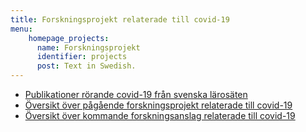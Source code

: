 ```yaml
---
title: Forskningsprojekt relaterade till covid-19
menu:
    homepage_projects:
      name: Forskningsprojekt
      identifier: projects
      post: Text in Swedish.
---
```


- [Publikationer rörande covid-19 från svenska lärosäten](/sv/publications/)
- [Översikt över pågående forskningsprojekt relaterade till covid-19](/sv/projects/ongoing/)
- [Översikt över kommande forskningsanslag relaterade till covid-19](/sv/projects/funding/)
